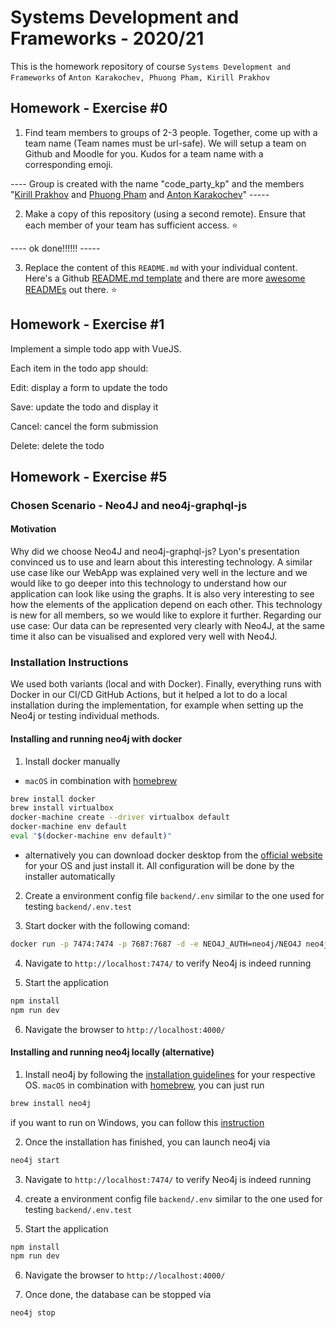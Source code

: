 # Systems Development and Frameworks - 2020/21

This is the homework repository of course `Systems Development and Frameworks` of `Anton Karakochev, Phuong Pham, Kirill Prakhov`

## Homework - Exercise #0

1. Find team members to groups of 2-3 people. Together, come up with a team name (Team names must be url-safe). We will setup a team on Github and Moodle for you. Kudos for a team name with a corresponding emoji.

---- Group is created with the name "code_party_kp" and the members "[Kirill Prakhov](https://github.com/kipmann) and [Phuong Pham](https://github.com/jingyophuong) and [Anton Karakochev](https://github.com/KarakoA)" -----

2. Make a copy of this repository (using a second remote). Ensure that each member of your team has sufficient access. :star:

---- ok done!!!!!! -----

3. Replace the content of this `README.md` with your individual content. Here's a Github [README.md template](https://github.com/othneildrew/Best-README-Template) and there are more [awesome READMEs](https://github.com/matiassingers/awesome-readme) out there. :star:

## Homework - Exercise #1

Implement a simple todo app with VueJS.

Each item in the todo app should:

Edit: display a form to update the todo

Save: update the todo and display it

Cancel: cancel the form submission

Delete: delete the todo

## Homework - Exercise #5
### Chosen Scenario - Neo4J and neo4j-graphql-js

#### Motivation

Why did we choose Neo4J and neo4j-graphql-js? Lyon's presentation convinced us to use and learn about this interesting technology. A similar use case like our WebApp was explained very well in the lecture and we would like to go deeper into this technology to understand how our application can look like using the graphs. It is also very interesting to see how the elements of the application depend on each other. This technology is new for all members, so we would like to explore it further. Regarding our use case: Our data can be represented very clearly with Neo4J, at the same time it also can be visualised and explored very well with Neo4J.

### Installation Instructions

We used both variants (local and with Docker). Finally, everything runs with Docker in our CI/CD GitHub Actions, but it helped a lot to do a local installation during the implementation, for example when setting up the Neo4j or testing individual methods.

#### Installing and running neo4j with docker
1. Install docker manually 
- `macOS` in combination with [homebrew](https://brew.sh/)
```bash
brew install docker
brew install virtualbox
docker-machine create --driver virtualbox default
docker-machine env default
eval "$(docker-machine env default)"
```
- alternatively you can download docker desktop from the [official website](https://www.docker.com/get-started) for your OS and just install it. All configuration will be done by the installer automatically

2. Create a environment config file `backend/.env` similar to the one used for testing `backend/.env.test`

3. Start docker with the following comand:
```bash
docker run -p 7474:7474 -p 7687:7687 -d -e NEO4J_AUTH=neo4j/NEO4J neo4j
```

4. Navigate to `http://localhost:7474/` to verify Neo4j is indeed running

5. Start the application
```bash
npm install
npm run dev
```
6. Navigate the browser to ```http://localhost:4000/```

#### Installing and running neo4j locally (alternative)

1. Install neo4j by following the [installation guidelines](https://neo4j.com/docs/operations-manual/current/installation/) for your respective OS. 
`macOS` in combination with [homebrew](https://brew.sh/), you can just run
```bash
brew install neo4j
```
if you want to run on Windows, you can follow this [instruction](https://neo4j.com/docs/operations-manual/current/installation/windows/)

2. Once the installation has finished, you can launch neo4j via
```bash
neo4j start
```
3. Navigate to `http://localhost:7474/` to verify Neo4j is indeed running

4. create a environment config file `backend/.env` similar to the one used for testing `backend/.env.test`

5. Start the application
```bash
npm install
npm run dev
```
6. Navigate the browser to ```http://localhost:4000/```

7. Once done, the database can be stopped via  
```
neo4j stop
```

